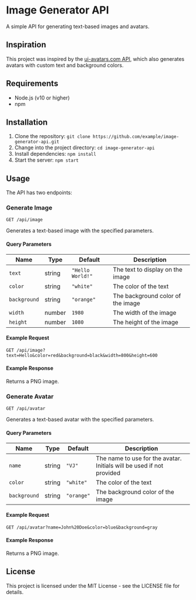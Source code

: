 # Image Generator API

A simple API for generating text-based images and avatars.

## Inspiration

This project was inspired by the [ui-avatars.com API](https://ui-avatars.com/), which also generates avatars with custom text and background colors.

## Requirements

- Node.js (v10 or higher)
- npm

## Installation

1. Clone the repository: `git clone https://github.com/example/image-generator-api.git`
2. Change into the project directory: `cd image-generator-api`
3. Install dependencies: `npm install`
4. Start the server: `npm start`

## Usage

The API has two endpoints:

### Generate Image

`GET /api/image`

Generates a text-based image with the specified parameters.

#### Query Parameters

| Name        | Type   | Default    | Description                                           |
| ----------- | ------ | ---------- | ----------------------------------------------------- |
| `text`      | string | `"Hello World!"` | The text to display on the image |
| `color`     | string | `"white"`       | The color of the text |
| `background` | string | `"orange"`      | The background color of the image |
| `width`     | number | `1980`          | The width of the image |
| `height`    | number | `1080`          | The height of the image |

#### Example Request

`GET /api/image?text=Hello&color=red&background=black&width=800&height=600`

#### Example Response

Returns a PNG image.

### Generate Avatar

`GET /api/avatar`

Generates a text-based avatar with the specified parameters.

#### Query Parameters

| Name        | Type   | Default    | Description                                           |
| ----------- | ------ | ---------- | ----------------------------------------------------- |
| `name`      | string | `"VJ"`          | The name to use for the avatar. Initials will be used if not provided |
| `color`     | string | `"white"`       | The color of the text |
| `background` | string | `"orange"`      | The background color of the image |


#### Example Request

`GET /api/avatar?name=John%20Doe&color=blue&background=gray`

#### Example Response

Returns a PNG image.

## License

This project is licensed under the MIT License - see the LICENSE file for details.

